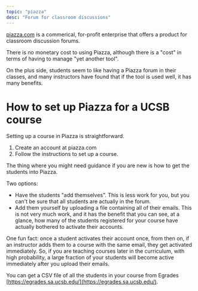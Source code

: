 ```yaml
---
topic: "piazza"
desc: "Forum for classroom discussions"
---
```


[piazza.com](https://piazza.com) is a commerical, for-profit enterprise that offers a product for classroom discussion forums.

There is no monetary cost to using Piazza, although there is a "cost" in terms of having to manage "yet another tool".

On the plus side, students seem to like having a Piazza forum in their classes, and many  instructors have found that if the tool is used
well, it has many benefits.

# How to set up Piazza for a UCSB course

Setting up a course in Piazza is straightforward.

1. Create an account at piazza.com
2. Follow the instructions to set up a course.

The thing where you might need guidance if you are new is how to get the students into Piazza.

Two options:
* Have the students  "add themselves".   This is less work for you, but you can't be sure that all students are actually in the forum.
* Add them yourself by uploading a file containing all of their emails.  This is not very much work, and it has the benefit that you can see, at a glance, how many of the students registered for your course have actually bothered to activate their accounts.

One fun fact: once a student activates their account once, from then on, if an instructor adds them to a course with the same email, they 
get activated immediately.    So, if you are teaching courses later in the curriculum, with high probability, a large fraction of your students 
will become active immediately after you upload their emails.

You can get a CSV file of all the students in your course from Egrades [https://egrades.sa.ucsb.edu/](https://egrades.sa.ucsb.edu/).

